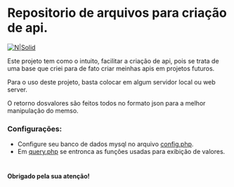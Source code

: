 # Repositorio de arquivos para criação de api.

[![N|Solid](https://i.imgur.com/mF9AKO0.png)](https://www.paypal.com/cgi-bin/webscr?cmd=_donations&business=fabinhoec2210@gmail.com&item_name=F%C3%A1bio&currency_code=BRL)


Este projeto tem como o intuito, facilitar a criação de api, pois se trata de uma base que criei para de fato criar meinhas apis em projetos futuros.


Para o uso deste projeto, basta colocar em algum servidor local ou web server.

O retorno dosvalores são feitos todos no formato json para a melhor manipulação do memso.


### Configurações:
- Configure seu banco de dados mysql no arquivo [config.php](/config.php).
- Em [query.php](/query.php) se entronca as funções usadas para exibição de valores.
#
#


**Obrigado pela sua atenção!**
